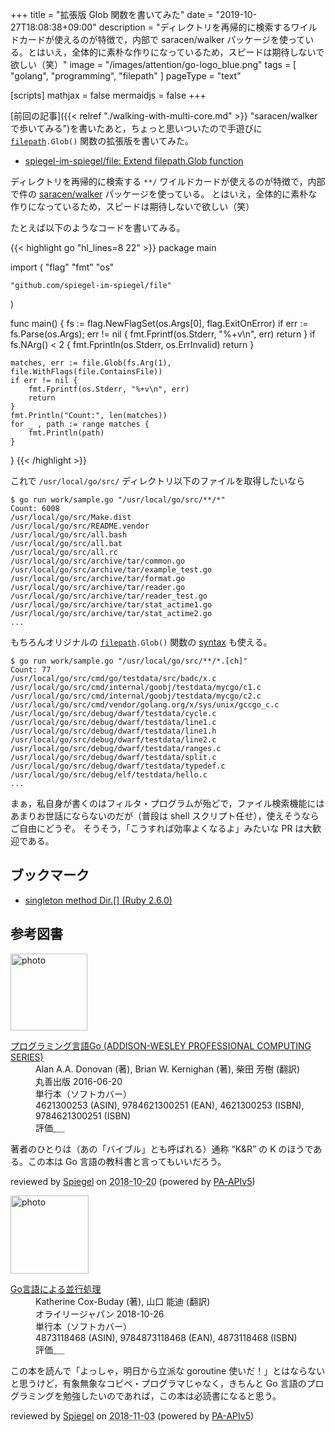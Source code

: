 +++
title = "拡張版 Glob 関数を書いてみた"
date =  "2019-10-27T18:08:38+09:00"
description = "ディレクトリを再帰的に検索するワイルドカードが使えるのが特徴で，内部で saracen/walker パッケージを使っている。とはいえ，全体的に素朴な作りになっているため，スピードは期待しないで欲しい（笑）"
image = "/images/attention/go-logo_blue.png"
tags = [ "golang", "programming", "filepath" ]
pageType = "text"

[scripts]
  mathjax = false
  mermaidjs = false
+++

[前回の記事]({{< relref "./walking-with-multi-core.md" >}} "saracen/walker で歩いてみる")を書いたあと，ちょっと思いついたので手遊びに [`filepath`]`.Glob()` 関数の拡張版を書いてみた。

- [spiegel-im-spiegel/file: Extend filepath.Glob function](https://github.com/spiegel-im-spiegel/file)

ディレクトリを再帰的に検索する `**/` ワイルドカードが使えるのが特徴で，内部で件の [saracen/walker] パッケージを使っている。
とはいえ，全体的に素朴な作りになっているため，スピードは期待しないで欲しい（笑）

たとえば以下のようなコードを書いてみる。

{{< highlight go "hl_lines=8 22" >}}
package main

import (
	"flag"
	"fmt"
	"os"

	"github.com/spiegel-im-spiegel/file"
)

func main() {
	fs := flag.NewFlagSet(os.Args[0], flag.ExitOnError)
	if err := fs.Parse(os.Args); err != nil {
		fmt.Fprintf(os.Stderr, "%+v\n", err)
		return
	}
    if fs.NArg() < 2 {
		fmt.Fprintln(os.Stderr, os.ErrInvalid)
		return
	}

	matches, err := file.Glob(fs.Arg(1), file.WithFlags(file.ContainsFile))
	if err != nil {
		fmt.Fprintf(os.Stderr, "%+v\n", err)
		return
	}
	fmt.Println("Count:", len(matches))
	for _ , path := range matches {
		fmt.Println(path)
	}
}
{{< /highlight >}}

これで `/usr/local/go/src/` ディレクトリ以下のファイルを取得したいなら

```text
$ go run work/sample.go "/usr/local/go/src/**/*"
Count: 6008
/usr/local/go/src/Make.dist
/usr/local/go/src/README.vendor
/usr/local/go/src/all.bash
/usr/local/go/src/all.bat
/usr/local/go/src/all.rc
/usr/local/go/src/archive/tar/common.go
/usr/local/go/src/archive/tar/example_test.go
/usr/local/go/src/archive/tar/format.go
/usr/local/go/src/archive/tar/reader.go
/usr/local/go/src/archive/tar/reader_test.go
/usr/local/go/src/archive/tar/stat_actime1.go
/usr/local/go/src/archive/tar/stat_actime2.go
...
```

もちろんオリジナルの [`filepath`]`.Glob()` 関数の [syntax](https://golang.org/pkg/path/filepath/#Match "filepath - The Go Programming Language") も使える。

```text
$ go run work/sample.go "/usr/local/go/src/**/*.[ch]"
Count: 77
/usr/local/go/src/cmd/go/testdata/src/badc/x.c
/usr/local/go/src/cmd/internal/goobj/testdata/mycgo/c1.c
/usr/local/go/src/cmd/internal/goobj/testdata/mycgo/c2.c
/usr/local/go/src/cmd/vendor/golang.org/x/sys/unix/gccgo_c.c
/usr/local/go/src/debug/dwarf/testdata/cycle.c
/usr/local/go/src/debug/dwarf/testdata/line1.c
/usr/local/go/src/debug/dwarf/testdata/line1.h
/usr/local/go/src/debug/dwarf/testdata/line2.c
/usr/local/go/src/debug/dwarf/testdata/ranges.c
/usr/local/go/src/debug/dwarf/testdata/split.c
/usr/local/go/src/debug/dwarf/testdata/typedef.c
/usr/local/go/src/debug/elf/testdata/hello.c
...
```

まぁ，私自身が書くのはフィルタ・プログラムが殆どで，ファイル検索機能にはあまりお世話にならないのだが（普段は shell スクリプト任せ），使えそうならご自由にどうぞ。
そうそう，「こうすれば効率よくなるよ」みたいな PR は大歓迎である。

[Go]: https://golang.org/ "The Go Programming Language"
[Go 言語]: https://golang.org/ "The Go Programming Language"
[`filepath`]: https://golang.org/pkg/path/filepath/ "filepath - The Go Programming Language"
[`file`]: https://github.com/spiegel-im-spiegel/file "spiegel-im-spiegel/file: Extend filepath.Glob function"
[saracen/walker]: https://github.com/saracen/walker "saracen/walker: walker is a faster, parallel version, of filepath.Walk"

## ブックマーク

- [singleton method Dir.[] (Ruby 2.6.0)](https://docs.ruby-lang.org/ja/latest/method/Dir/s/glob.html)

## 参考図書

<div class="hreview">
  <div class="photo"><a class="item url" href="https://www.amazon.co.jp/dp/4621300253?tag=baldandersinf-22&linkCode=ogi&th=1&psc=1"><img src="https://m.media-amazon.com/images/I/41meaSLNFfL._SL160_.jpg" width="123" alt="photo"></a></div>
  <dl class="fn">
    <dt><a href="https://www.amazon.co.jp/dp/4621300253?tag=baldandersinf-22&linkCode=ogi&th=1&psc=1">プログラミング言語Go (ADDISON-WESLEY PROFESSIONAL COMPUTING SERIES)</a></dt>
    <dd>Alan A.A. Donovan (著), Brian W. Kernighan (著), 柴田 芳樹 (翻訳)</dd>
    <dd>丸善出版 2016-06-20</dd>
    <dd>単行本（ソフトカバー）</dd>
    <dd>4621300253 (ASIN), 9784621300251 (EAN), 4621300253 (ISBN), 9784621300251 (ISBN)</dd>
    <dd>評価<abbr class="rating fa-sm" title="5">&nbsp;<i class="fas fa-star"></i>&nbsp;<i class="fas fa-star"></i>&nbsp;<i class="fas fa-star"></i>&nbsp;<i class="fas fa-star"></i>&nbsp;<i class="fas fa-star"></i></abbr></dd>
  </dl>
  <p class="description">著者のひとりは（あの「バイブル」とも呼ばれる）通称 “K&amp;R” の K のほうである。この本は Go 言語の教科書と言ってもいいだろう。</p>
  <p class="powered-by">reviewed by <a href='#maker' class='reviewer'>Spiegel</a> on <abbr class="dtreviewed" title="2018-10-20">2018-10-20</abbr> (powered by <a href="https://affiliate.amazon.co.jp/assoc_credentials/home">PA-APIv5</a>)</p>
</div>

<div class="hreview">
  <div class="photo"><a class="item url" href="https://www.amazon.co.jp/dp/4873118468?tag=baldandersinf-22&linkCode=ogi&th=1&psc=1"><img src="https://m.media-amazon.com/images/I/51pUKQajnaL._SL160_.jpg" width="125" alt="photo"></a></div>
  <dl class="fn">
    <dt><a href="https://www.amazon.co.jp/dp/4873118468?tag=baldandersinf-22&linkCode=ogi&th=1&psc=1">Go言語による並行処理</a></dt>
    <dd>Katherine Cox-Buday (著), 山口 能迪 (翻訳)</dd>
    <dd>オライリージャパン 2018-10-26</dd>
    <dd>単行本（ソフトカバー）</dd>
    <dd>4873118468 (ASIN), 9784873118468 (EAN), 4873118468 (ISBN)</dd>
    <dd>評価<abbr class="rating fa-sm" title="5">&nbsp;<i class="fas fa-star"></i>&nbsp;<i class="fas fa-star"></i>&nbsp;<i class="fas fa-star"></i>&nbsp;<i class="fas fa-star"></i>&nbsp;<i class="fas fa-star"></i></abbr></dd>
  </dl>
  <p class="description">この本を読んで「よっしゃ，明日から立派な goroutine 使いだ！」とはならないと思うけど，有象無象なコピペ・プログラマじゃなく，きちんと Go 言語のプログラミングを勉強したいのであれば，この本は必読書になると思う。</p>
  <p class="powered-by">reviewed by <a href='#maker' class='reviewer'>Spiegel</a> on <abbr class="dtreviewed" title="2018-11-03">2018-11-03</abbr> (powered by <a href="https://affiliate.amazon.co.jp/assoc_credentials/home">PA-APIv5</a>)</p>
</div>
